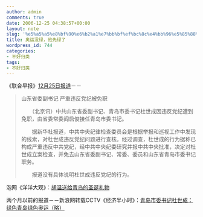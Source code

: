 ```yaml
---
author: admin
comments: true
date: 2006-12-25 04:38:57+00:00
layout: note
slug: '%e5%a5%a5%e8%bf%90%e6%b2%a1%e7%bb%bf%ef%bc%8c%e4%bb%96%e5%85%88%e7%bb%bf%e4%ba%86'
title: 奥运没绿，他先绿了
wordpress_id: 744
categories:
- 不好归类
tags:
- 不好归类
---
```


《联合早报》[12月25日报道](http://www.zaobao.com/zg/zg061225_506.html)－－





<blockquote>山东省委副书记 严重违反党纪被免职

　　（北京讯）中共山东省委副书记、青岛市委书记杜世成因违反党纪遭到免职，由省委常委阎启俊接任青岛市委书记。

　　据新华社报道，中共中央纪律检查委员会是根据举报和巡视工作中发现的线索，对杜世成违反党纪问题进行查核。经过调查，杜世成的行为据称已构成严重违反中共党纪，经中共中央纪委研究并报中共中央批准，决定对杜世成立案检查，并免去山东省委副书记、常委、委员和山东省青岛市委书记职务。

　　报道没有具体说明杜世成违反党纪的行为。</blockquote>





泡网《洋洋大观》：[胡温送给青岛的圣诞礼物](http://paowang.com/news/3/2006-12-25/20061225122450.html)

两个月以前的报道－－新浪网转载CCTV《经济半小时》：[青岛市委书记杜世成：绿色青岛绿色奥运（略）](http://news.sina.com.cn/c/2006-10-19/185511281955.shtml)


